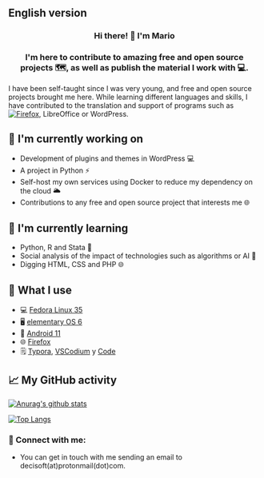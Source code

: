 ## English version

<h3 align="center">
Hi there! 👋 I'm Mario
</h3>
<h3 align="center">
I'm here to contribute to amazing free and open source projects 🗺, as well as publish the material I work with 💻.
</h2> 

I have been self-taught since I was very young, and free and open source projects brought me here. While learning different languages and skills, I have contributed to the translation and support of programs such as [![Firefox](https://img.shields.io/badge/-Firefox-f5541f?style=flat&logo=firefox&logoColor=white)](https://support.mozilla.org/es/user/decisoft), LibreOffice or WordPress.

## 🔭 I'm currently working on

- Development of plugins and themes in WordPress 💻
- A project in Python ⚡
- Self-host my own services using Docker to reduce my dependency on the cloud 🌥️
- Contributions to any free and open source project that interests me 🌐

## 🌱 I'm currently learning

- Python, R and Stata 📔
- Social analysis of the impact of technologies such as algorithms or AI 🤖
- Digging HTML, CSS and PHP 🌐

## 🤔 What I use

- 💻 [Fedora Linux 35](https://getfedora.org/)
- 🖥️ [elementary OS 6](https://elementary.io/)
- 📱 [Android 11](https://www.android.com/)
- 🌐 [Firefox](https://www.mozilla.org/en-US/firefox/new/)
- 🗒️ [Typora](https://typora.io/), [VSCodium](https://vscodium.com/) y [Code](https://github.com/elementary/code#readme)

## 📈 My GitHub activity

[![Anurag's github stats](https://github-readme-stats.vercel.app/api?username=decisoft)](https://github.com/decisoft)

[![Top Langs](https://github-readme-stats.vercel.app/api/top-langs/?username=decisoft&layout=compact)](https://github.com/decisoft)

### 🤝 Connect with me:
- You can get in touch with me sending an email to decisoft(at)protonmail(dot)com.
